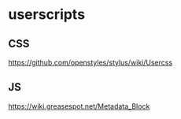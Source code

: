 # userscripts

## CSS

https://github.com/openstyles/stylus/wiki/Usercss


## JS

https://wiki.greasespot.net/Metadata_Block

